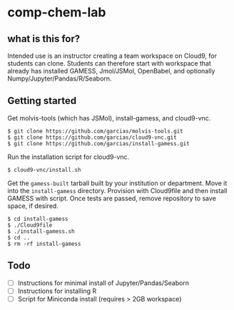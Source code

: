 # comp-chem-lab

## what is this for?

Intended use is an instructor creating a team workspace on Cloud9, for students can clone. Students can therefore start with workspace that already has installed GAMESS, Jmol/JSMol, OpenBabel, and optionally Numpy/Jupyter/Pandas/R/Seaborn.

## Getting started

Get molvis-tools (which has JSMol), install-gamess, and cloud9-vnc.

    $ git clone https://github.com/garcias/molvis-tools.git
    $ git clone https://github.com/garcias/cloud9-vnc.git
    $ git clone https://github.com/garcias/install-gamess.git

Run the installation script for cloud9-vnc.

    $ cloud9-vnc/install.sh

Get the `gamess-built` tarball built by your institution or department. Move it into the `install-gamess` directory. Provision with Cloud9file and then install GAMESS with script. Once tests are passed, remove repository to save space, if desired.

    $ cd install-gamess
    $ ./Cloud9file
    $ ./install-gamess.sh
    $ cd ..
    $ rm -rf install-gamess

## Todo

- [ ] Instructions for minimal install of Jupyter/Pandas/Seaborn
- [ ] Instructions for installing R
- [ ] Script for Miniconda install (requires > 2GB workspace)
